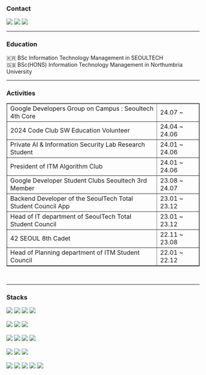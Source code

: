 <div align="left">

### Contact

<a href="https://www.instagram.com/_.cherishable._/"><img src="https://img.shields.io/badge/instagram-E4405F.svg?style=for-the-badge&logo=instagram&logoColor=white"></a>
<a href="https://velog.io/@saeyeonn/series"><img src="https://img.shields.io/badge/velog-20C997.svg?style=for-the-badge&logo=velog&logoColor=white"></a>
<a href=mailto:dev.saeyeon@gmail.com><img src="https://img.shields.io/badge/gmail-EA4335.svg?style=for-the-badge&logo=gmail&logoColor=white"></a>

***

### Education

🇰🇷 BSc Information Technology Management in SEOULTECH <br>
🇬🇧 BSc(HONS) Information Technology Management in Northumbria University <br>

***

### Activities

<table border="1px">
<tr>
<td>Google Developers Group on Campus : Seoultech 4th Core</td>
<td>24.07 ~ </td>
</tr>
<tr>
<td>2024 Code Club SW Education Volunteer</td>
<td>24.04 ~ 24.06</td>
</tr>
<tr>
<td>Private AI & Information Security Lab Research Student</td>
<td>24.01 ~ 24.06</td>
</tr>
<tr>
<td>President of ITM Algorithm Club</td>
<td>24.01 ~ 24.06</td>
</tr>
<tr>
<td>Google Developer Student Clubs Seoultech 3rd Member</td>
<td>23.08 ~ 24.07</td>
</tr>
<tr>
<td>Backend Developer of the SeoulTech Total Student Council App</td>
<td>23.01 ~ 23.12</td>
</tr>
<tr>
<td>Head of IT department of SeoulTech Total Student Council</td>
<td>23.01 ~ 23.12</td>
</tr>
<tr>
<td>42 SEOUL 8th Cadet</td>
<td>22.11 ~ 23.08</td>
</tr>
<tr>
<td>Head of Planning department of ITM Student Council</td>
<td>22.01 ~ 22.12</td>
</tr>
</table>
<br>
</div>

***

### Stacks 

<a href="https://github.com/saeyeonn"><img src="https://img.shields.io/badge/java-%23ED8B00.svg?style=for-the-badge&logo=openjdk&logoColor=white"></a>
<a href="https://github.com/saeyeonn"><img src="https://img.shields.io/badge/kotlin-7F52FF?style=for-the-badge&logo=kotlin&logoColor=white"></a>
<a href="https://github.com/saeyeonn"><img src="https://img.shields.io/badge/python-3776AB?style=for-the-badge&logo=python&logoColor=white"></a>
<a href="https://github.com/saeyeonn"><img src="https://img.shields.io/badge/c-A8B9CC?style=for-the-badge&logo=c&logoColor=white"></a>
<br>
<br>
<img src="https://img.shields.io/badge/Spring-6DB33F?style=for-the-badge&logo=spring&logoColor=white">
<img src="https://img.shields.io/badge/Spring Boot-6DB33F?style=for-the-badge&logo=Spring Boot&logoColor=white">
<img src="https://img.shields.io/badge/django-092E20?style=for-the-badge&logo=django&logoColor=white">
<br>
<br>
<img src="https://img.shields.io/badge/html5-E34F26?style=for-the-badge&logo=html5&logoColor=white">
<img src="https://img.shields.io/badge/css3-1572B6?style=for-the-badge&logo=css3&logoColor=white">
<img src="https://img.shields.io/badge/javascript-F7DF1E?style=for-the-badge&logo=javascript&logoColor=white">
<img src="https://img.shields.io/badge/android%20studio-346ac1?style=for-the-badge&logo=android%20studio&logoColor=white">
<br>
<br>
<img src="https://img.shields.io/badge/mysql-4479A1?style=for-the-badge&logo=mysql&logoColor=white">
<img src="https://img.shields.io/badge/sqlite-003B57?style=for-the-badge&logo=sqlite&logoColor=white">
<img src="https://img.shields.io/badge/oracle-F80000?style=for-the-badge&logo=oracle&logoColor=white">
<br>
<br>
<img src="https://img.shields.io/badge/docker-2496ED?style=for-the-badge&logo=docker&logoColor=white">
<img src="https://img.shields.io/badge/jenkins-D24939?style=for-the-badge&logo=jenkins&logoColor=white">
<img src="https://img.shields.io/badge/githubactions-2088FF?style=for-the-badge&logo=githubactions&logoColor=white">
<img src="https://img.shields.io/badge/aws-232F3E?style=for-the-badge&logo=Amazon
&logoColor=white">
<img src="https://img.shields.io/badge/linux-FCC624?style=for-the-badge&logo=linux&logoColor=black">

<br>
<br>
<!-- <img src="https://github-readme-stats.vercel.app/api?username=saeyeonn&show_icons=true&theme=rose" style="width:48%"> -->

